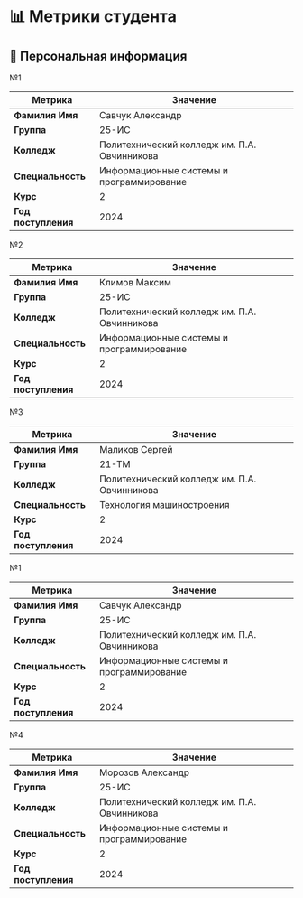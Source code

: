 # 📊 Метрики студента

## 👤 Персональная информация
№1

| Метрика | Значение |
|---------|----------|
| **Фамилия Имя** | Савчук Александр |
| **Группа** | 25-ИС |
| **Колледж** | Политехнический колледж им. П.А. Овчинникова |
| **Специальность** | Информационные системы и программирование |
| **Курс** | 2 |
| **Год поступления** | 2024 |

№2

| Метрика | Значение |
|---------|----------|
| **Фамилия Имя** | Климов Максим |
| **Группа** | 25-ИС |
| **Колледж** | Политехнический колледж им. П.А. Овчинникова |
| **Специальность** | Информационные системы и программирование |
| **Курс** | 2 |
| **Год поступления** | 2024 |

№3

| Метрика | Значение |
|---------|----------|
| **Фамилия Имя** | Маликов Сергей |
| **Группа** | 21-ТМ |
| **Колледж** | Политехнический колледж им. П.А. Овчинникова |
| **Специальность** | Технология машиностроения |
| **Курс** | 2 |
| **Год поступления** | 2024 |\

№1

| Метрика | Значение |
|---------|----------|
| **Фамилия Имя** | Савчук Александр |
| **Группа** | 25-ИС |
| **Колледж** | Политехнический колледж им. П.А. Овчинникова |
| **Специальность** | Информационные системы и программирование |
| **Курс** | 2 |
| **Год поступления** | 2024 |

№4


| Метрика | Значение |
|---------|----------|
| **Фамилия Имя** | Морозов Александр |
| **Группа** | 25-ИС |
| **Колледж** | Политехнический колледж им. П.А. Овчинникова |
| **Специальность** | Информационные системы и программирование |
| **Курс** | 2 |
| **Год поступления** | 2024 |
